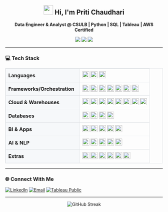 <h2 align="center"> <img src="https://media.giphy.com/media/hvRJCLFzcasrR4ia7z/giphy.gif" width="30px"> Hi, I'm Priti Chaudhari</h2>

<p align="center">
  <b>Data Engineer & Analyst @ CSULB  |  Python  |  SQL  |  Tableau  |  AWS Certified </b>
</p>

<p align="center">
  <img src="https://img.shields.io/badge/AWS-Certified-orange" />
  <img src="https://img.shields.io/badge/Tableau-Qualified%20Associate-blue" />
  <img src="https://img.shields.io/badge/Data-Visualization-success" />
  
<hr>

### 💻 Tech Stack

<table style="border:1px solid #dfe2e5; border-collapse:collapse; width:100%;">
  <tr>
    <td style="border:1px solid #dfe2e5; background:#f6f8fa; font-weight:700; padding:8px; white-space:nowrap;" width="220">Languages</td>
    <td style="border:1px solid #dfe2e5; padding:8px;">
      <img height="22" src="https://img.shields.io/badge/Python-3776AB?logo=python&logoColor=white">
      <img height="22" src="https://img.shields.io/badge/SQL-336791?logo=postgresql&logoColor=white">
      <img height="22" src="https://img.shields.io/badge/Bash-121011?logo=gnubash&logoColor=white">
    </td>
  </tr>

  <tr>
  <td style="border:1px solid #dfe2e5; background:#f6f8fa; font-weight:700; padding:8px; white-space:nowrap;">Frameworks/Orchestration</td>
  <td style="border:1px solid #dfe2e5; padding:8px;">
    <img height="22" src="https://img.shields.io/badge/Apache%20Spark-E25A1C?logo=apachespark&logoColor=white"> <img height="22" src="https://img.shields.io/badge/Apache%20Airflow-017CEE?logo=apacheairflow&logoColor=white"> <img height="22" src="https://img.shields.io/badge/dbt-FF694B?logo=dbt&logoColor=white"> <img height="22" src="https://img.shields.io/badge/Docker-2496ED?logo=docker&logoColor=white"> <img height="22" src="https://img.shields.io/badge/n8n-FD3A5C?logo=n8n&logoColor=white"> <img height="22" src="https://img.shields.io/badge/GitHub%20Actions-2088FF?logo=githubactions&logoColor=white"> <img height="22" src="https://img.shields.io/badge/Apache%20Kafka-231F20?logo=apachekafka&logoColor=white">
  </td>

  <tr>
    <td style="border:1px solid #dfe2e5; background:#f6f8fa; font-weight:700; padding:8px; white-space:nowrap;">Cloud & Warehouses</td>
    <td style="border:1px solid #dfe2e5; padding:8px;">
      <img height="22" src="https://img.shields.io/badge/AWS-FF9900?logo=amazonaws&logoColor=white">
      <img height="22" src="https://img.shields.io/badge/S3-569A31?logo=amazons3&logoColor=white">
      <img height="22" src="https://img.shields.io/badge/Lambda-FF9900?logo=awslambda&logoColor=white">
      <img height="22" src="https://img.shields.io/badge/Glue-FF9900?logo=amazonaws&logoColor=white">
      <img height="22" src="https://img.shields.io/badge/Redshift-276DC3?logo=amazonredshift&logoColor=white">
      <img height="22" src="https://img.shields.io/badge/EC2-FF9900?logo=amazonaws&logoColor=white">
      <img height="22" src="https://img.shields.io/badge/Snowflake-29B5E8?logo=snowflake&logoColor=white">
      <img height="22" src="https://img.shields.io/badge/Databricks-FF3621?logo=databricks&logoColor=white">
    </td>
  </tr>

  <tr>
    <td style="border:1px solid #dfe2e5; background:#f6f8fa; font-weight:700; padding:8px; white-space:nowrap;">Databases</td>
    <td style="border:1px solid #dfe2e5; padding:8px;">
      <img height="22" src="https://img.shields.io/badge/PostgreSQL-4169E1?logo=postgresql&logoColor=white">
      <img height="22" src="https://img.shields.io/badge/Oracle-F80000?logo=oracle&logoColor=white">
      <img height="22" src="https://img.shields.io/badge/SQL%20Server-CC2927?logo=microsoftsqlserver&logoColor=white">
      <img height="22" src="https://img.shields.io/badge/MySQL-4479A1?logo=mysql&logoColor=white">
    </td>
  </tr>

  <tr>
    <td style="border:1px solid #dfe2e5; background:#f6f8fa; font-weight:700; padding:8px; white-space:nowrap;">BI & Apps</td>
    <td style="border:1px solid #dfe2e5; padding:8px;">
      <img height="22" src="https://img.shields.io/badge/Tableau-E97627?logo=tableau&logoColor=white">
      <img height="22" src="https://img.shields.io/badge/Power%20BI-F2C811?logo=powerbi&logoColor=black">
      <img height="22" src="https://img.shields.io/badge/Amazon%20QuickSight-232F3E?logo=amazonquicksight&logoColor=white">
      <img height="22" src="https://img.shields.io/badge/Apache%20Superset-181717?logo=apachesuperset&logoColor=white">
      <img height="22" src="https://img.shields.io/badge/Streamlit-FF4B4B?logo=streamlit&logoColor=white">
    </td>
  </tr>

  <tr>
    <td style="border:1px solid #dfe2e5; background:#f6f8fa; font-weight:700; padding:8px; white-space:nowrap;">AI & NLP</td>
    <td style="border:1px solid #dfe2e5; padding:8px;">
      <img height="22" src="https://img.shields.io/badge/OpenAI-412991?logo=openai&logoColor=white">
      <img height="22" src="https://img.shields.io/badge/LangChain-1C3C3C">
      <img height="22" src="https://img.shields.io/badge/Transformers-FFCC4D?logo=huggingface&logoColor=black">
      <img height="22" src="https://img.shields.io/badge/FAISS-0B5FFF">
      <img height="22" src="https://img.shields.io/badge/AWS%20Textract-FF9900?logo=amazonaws&logoColor=white">
    </td>
  </tr>

  <tr>
    <td style="border:1px solid #dfe2e5; background:#f6f8fa; font-weight:700; padding:8px; white-space:nowrap;">Extras</td>
    <td style="border:1px solid #dfe2e5; padding:8px;">
      <img height="22" src="https://img.shields.io/badge/pandas-150458?logo=pandas&logoColor=white">
      <img height="22" src="https://img.shields.io/badge/NumPy-013243?logo=numpy&logoColor=white">
      <img height="22" src="https://img.shields.io/badge/scikit--learn-F7931E?logo=scikitlearn&logoColor=white">
      <img height="22" src="https://img.shields.io/badge/Matplotlib-11557C?logo=matplotlib&logoColor=white">
      <img height="22" src="https://img.shields.io/badge/Plotly-3F4F75?logo=plotly&logoColor=white">
      <img height="22" src="https://img.shields.io/badge/PyInstaller-6E42A2">
    </td>
  </tr>
</table>

<hr>

### 🌐 Connect With Me    

[![LinkedIn](https://img.shields.io/badge/LinkedIn-0A66C2?logo=linkedin&logoColor=white)](https://www.linkedin.com/in/pritichaudhari/)
[![Email](https://img.shields.io/badge/Email-D14836?logo=gmail&logoColor=white)](mailto:pritichaudhari843@gmail.com)
[![Tableau Public](https://img.shields.io/badge/Tableau%20Public-E97627?logo=tableau&logoColor=white)](https://public.tableau.com/app/profile/priti.chaudhari/vizzes)

<hr>

<p align="center">
  <img src="https://streak-stats.demolab.com/?user=pritichaudhariii" alt="GitHub Streak" />
</p>





<!--
**pritichaudhariii/pritichaudhariii** is a ✨ _special_ ✨ repository because its `README.md` (this file) appears on your GitHub profile.

Here are some ideas to get you started:

- 🔭 I’m currently working on ...
- 🌱 I’m currently learning ...
- 👯 I’m looking to collaborate on ...
- 🤔 I’m looking for help with ...
- 💬 Ask me about ...
- 📫 How to reach me: ...
- 😄 Pronouns: ...
- ⚡ Fun fact: ...
-->
